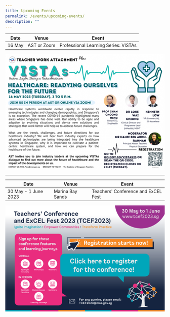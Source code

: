 ```yaml
---
title: Upcoming Events
permalink: /events/upcoming-events/
description: ""
---
```

<p id="vistas"></p>

| Date | Venue | Event|
| -------- | -------- | -------- |
| 16 May  | AST or Zoom   | Professional Learning Series: VISTAs|


<a href="https://go.gov.sg/vistas23"><img src="/images/Events/vista-may23.png" style="width:1000px"></a>

<p></p>
<hr>
<p id="tcef23"></p>

| Date | Venue | Event|
| -------- | -------- | -------- |
| 30 May - 1 June 2023     | Marina Bay Sands  | Teachers' Conference and ExCEL Fest|

<a href="https://www.tcef2023.sg"><img src="/images/tcef2023.png" style="width:1000px"></a>